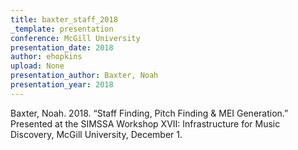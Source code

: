 ```yaml
---
title: baxter_staff_2018
_template: presentation
conference: McGill University
presentation_date: 2018
author: ehopkins
upload: None
presentation_author: Baxter, Noah
presentation_year: 2018
---
```

Baxter, Noah. 2018. “Staff Finding, Pitch Finding & MEI Generation.” Presented at the SIMSSA Workshop XVII: Infrastructure for Music Discovery, McGill University, December 1.
